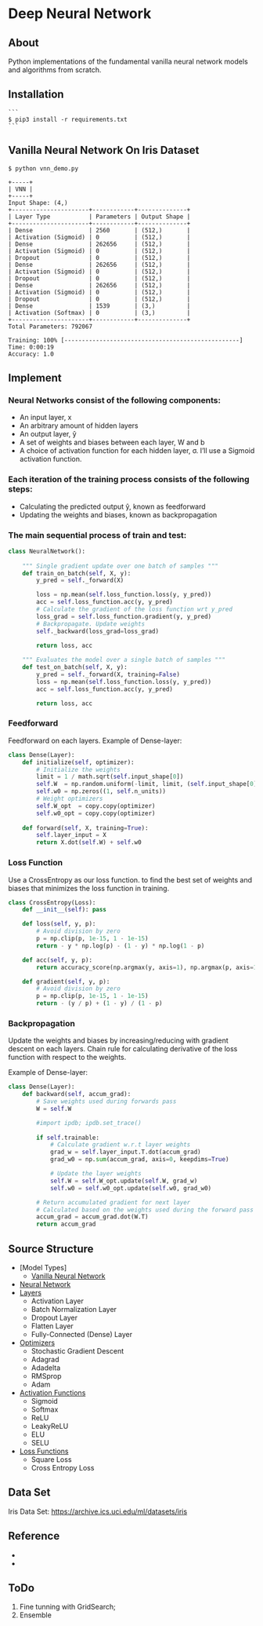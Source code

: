 # Deep Neural Network

## About
  Python implementations of the fundamental vanilla neural network models and algorithms from scratch.

## Installation    
    ```
    $ pip3 install -r requirements.txt
    ```

## Vanilla Neural Network On Iris Dataset
    $ python vnn_demo.py

    +-----+
    | VNN |
    +-----+
    Input Shape: (4,)
    +----------------------+------------+--------------+
    | Layer Type           | Parameters | Output Shape |
    +----------------------+------------+--------------+
    | Dense                | 2560       | (512,)       |
    | Activation (Sigmoid) | 0          | (512,)       |
    | Dense                | 262656     | (512,)       |
    | Activation (Sigmoid) | 0          | (512,)       |
    | Dropout              | 0          | (512,)       |
    | Dense                | 262656     | (512,)       |
    | Activation (Sigmoid) | 0          | (512,)       |
    | Dropout              | 0          | (512,)       |
    | Dense                | 262656     | (512,)       |
    | Activation (Sigmoid) | 0          | (512,)       |
    | Dropout              | 0          | (512,)       |
    | Dense                | 1539       | (3,)         |
    | Activation (Softmax) | 0          | (3,)         |
    +----------------------+------------+--------------+
    Total Parameters: 792067

    Training: 100% [--------------------------------------------------] Time: 0:00:19
    Accuracy: 1.0

## Implement
### Neural Networks consist of the following components:
  + An input layer, x
  + An arbitrary amount of hidden layers
  + An output layer, ŷ
  + A set of weights and biases between each layer, W and b
  + A choice of activation function for each hidden layer, σ. I’ll use a Sigmoid activation function.

### Each iteration of the training process consists of the following steps:
  + Calculating the predicted output ŷ, known as feedforward
  + Updating the weights and biases, known as backpropagation
 
### The main sequential process of train and test:
```python
class NeuralNetwork():
    
    """ Single gradient update over one batch of samples """
    def train_on_batch(self, X, y):
        y_pred = self._forward(X)

        loss = np.mean(self.loss_function.loss(y, y_pred))
        acc = self.loss_function.acc(y, y_pred)
        # Calculate the gradient of the loss function wrt y_pred
        loss_grad = self.loss_function.gradient(y, y_pred)
        # Backpropagate. Update weights
        self._backward(loss_grad=loss_grad)

        return loss, acc
       
    """ Evaluates the model over a single batch of samples """    
    def test_on_batch(self, X, y):
        y_pred = self._forward(X, training=False)
        loss = np.mean(self.loss_function.loss(y, y_pred))
        acc = self.loss_function.acc(y, y_pred)

        return loss, acc    
```

### Feedforward
 Feedforward on each layers.
 Example of Dense-layer:

```python
class Dense(Layer):
    def initialize(self, optimizer):
        # Initialize the weights
        limit = 1 / math.sqrt(self.input_shape[0])
        self.W  = np.random.uniform(-limit, limit, (self.input_shape[0], self.n_units))
        self.w0 = np.zeros((1, self.n_units))
        # Weight optimizers
        self.W_opt  = copy.copy(optimizer)
        self.w0_opt = copy.copy(optimizer)
        
    def forward(self, X, training=True):
        self.layer_input = X
        return X.dot(self.W) + self.w0
```

### Loss Function
 Use a CrossEntropy as our loss function. 
 to find the best set of weights and biases that minimizes the loss function in training.
```python
class CrossEntropy(Loss):
    def __init__(self): pass

    def loss(self, y, p):
        # Avoid division by zero
        p = np.clip(p, 1e-15, 1 - 1e-15)
        return - y * np.log(p) - (1 - y) * np.log(1 - p)

    def acc(self, y, p):
        return accuracy_score(np.argmax(y, axis=1), np.argmax(p, axis=1))

    def gradient(self, y, p):
        # Avoid division by zero
        p = np.clip(p, 1e-15, 1 - 1e-15)
        return - (y / p) + (1 - y) / (1 - p)
```

### Backpropagation
 Update the weights and biases by increasing/reducing with gradient descent on each layers.
 Chain rule for calculating derivative of the loss function with respect to the weights. 
 
 Example of Dense-layer:
```python
class Dense(Layer):
    def backward(self, accum_grad):
        # Save weights used during forwards pass
        W = self.W

        #import ipdb; ipdb.set_trace()
        
        if self.trainable:
            # Calculate gradient w.r.t layer weights
            grad_w = self.layer_input.T.dot(accum_grad)
            grad_w0 = np.sum(accum_grad, axis=0, keepdims=True)

            # Update the layer weights
            self.W = self.W_opt.update(self.W, grad_w)
            self.w0 = self.w0_opt.update(self.w0, grad_w0)

        # Return accumulated gradient for next layer
        # Calculated based on the weights used during the forward pass
        accum_grad = accum_grad.dot(W.T)
        return accum_grad
```


## Source Structure
  + [Model Types]
    * [Vanilla Neural Network](vnn_demo.py)
  + [Neural Network](deep_learning/neural_network.py)
  + [Layers](deep_learning/layers.py)
    * Activation Layer
    * Batch Normalization Layer
    * Dropout Layer
    * Flatten Layer
    * Fully-Connected (Dense) Layer
  + [Optimizers](deep_learning/optimizers.py) 
    * Stochastic Gradient Descent
    * Adagrad
    * Adadelta
    * RMSprop
    * Adam
  + [Activation Functions](deep_learning/activation_functions.py) 
    * Sigmoid
    * Softmax
    * ReLU
    * LeakyReLU 
    * ELU   
    * SELU
  + [Loss Functions](deep_learning/loss_functions.py)
    * Square Loss
    * Cross Entropy Loss

## Data Set
   Iris Data Set: <https://archive.ics.uci.edu/ml/datasets/iris>
   
## Reference
  + [Optimizers]: <http://sebastianruder.com/optimizing-gradient-descent/index.html>
  + [Activations]: <https://en.wikipedia.org/wiki/Activation_function>
  
## ToDo
  1. Fine tunning with GridSearch;
  2. Ensemble
